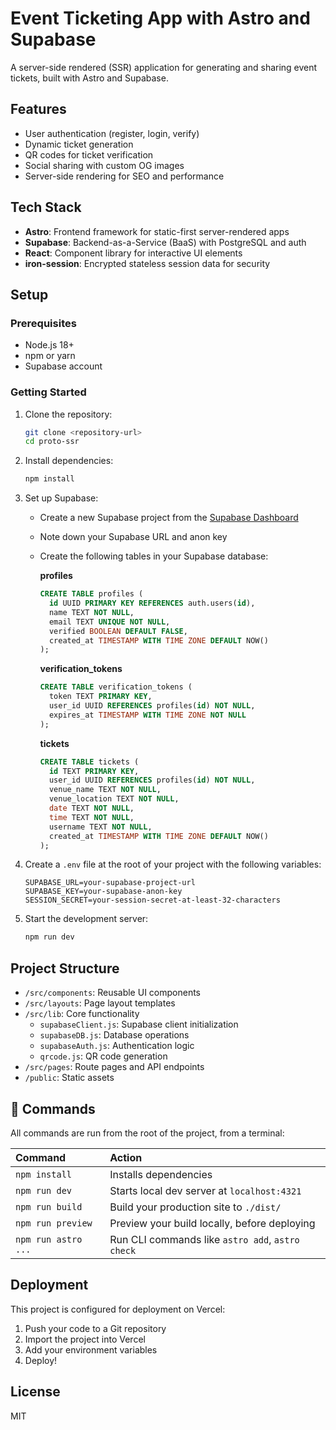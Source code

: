 # Event Ticketing App with Astro and Supabase

A server-side rendered (SSR) application for generating and sharing event tickets, built with Astro and Supabase.

## Features

- User authentication (register, login, verify)
- Dynamic ticket generation
- QR codes for ticket verification 
- Social sharing with custom OG images
- Server-side rendering for SEO and performance

## Tech Stack

- **Astro**: Frontend framework for static-first server-rendered apps
- **Supabase**: Backend-as-a-Service (BaaS) with PostgreSQL and auth
- **React**: Component library for interactive UI elements
- **iron-session**: Encrypted stateless session data for security

## Setup

### Prerequisites

- Node.js 18+
- npm or yarn
- Supabase account

### Getting Started

1. Clone the repository:
   ```bash
   git clone <repository-url>
   cd proto-ssr
   ```

2. Install dependencies:
   ```bash
   npm install
   ```

3. Set up Supabase:
   - Create a new Supabase project from the [Supabase Dashboard](https://app.supabase.com)
   - Note down your Supabase URL and anon key
   - Create the following tables in your Supabase database:

     **profiles**
     ```sql
     CREATE TABLE profiles (
       id UUID PRIMARY KEY REFERENCES auth.users(id),
       name TEXT NOT NULL,
       email TEXT UNIQUE NOT NULL,
       verified BOOLEAN DEFAULT FALSE,
       created_at TIMESTAMP WITH TIME ZONE DEFAULT NOW()
     );
     ```

     **verification_tokens**
     ```sql
     CREATE TABLE verification_tokens (
       token TEXT PRIMARY KEY,
       user_id UUID REFERENCES profiles(id) NOT NULL,
       expires_at TIMESTAMP WITH TIME ZONE NOT NULL
     );
     ```

     **tickets**
     ```sql
     CREATE TABLE tickets (
       id TEXT PRIMARY KEY,
       user_id UUID REFERENCES profiles(id) NOT NULL,
       venue_name TEXT NOT NULL,
       venue_location TEXT NOT NULL,
       date TEXT NOT NULL,
       time TEXT NOT NULL,
       username TEXT NOT NULL,
       created_at TIMESTAMP WITH TIME ZONE DEFAULT NOW()
     );
     ```

4. Create a `.env` file at the root of your project with the following variables:
   ```
   SUPABASE_URL=your-supabase-project-url
   SUPABASE_KEY=your-supabase-anon-key
   SESSION_SECRET=your-session-secret-at-least-32-characters
   ```

5. Start the development server:
   ```bash
   npm run dev
   ```

## Project Structure

- `/src/components`: Reusable UI components
- `/src/layouts`: Page layout templates
- `/src/lib`: Core functionality
  - `supabaseClient.js`: Supabase client initialization
  - `supabaseDB.js`: Database operations
  - `supabaseAuth.js`: Authentication logic
  - `qrcode.js`: QR code generation
- `/src/pages`: Route pages and API endpoints
- `/public`: Static assets

## 🧞 Commands

All commands are run from the root of the project, from a terminal:

| Command                   | Action                                           |
| :------------------------ | :----------------------------------------------- |
| `npm install`             | Installs dependencies                            |
| `npm run dev`             | Starts local dev server at `localhost:4321`      |
| `npm run build`           | Build your production site to `./dist/`          |
| `npm run preview`         | Preview your build locally, before deploying     |
| `npm run astro ...`       | Run CLI commands like `astro add`, `astro check` |

## Deployment

This project is configured for deployment on Vercel:

1. Push your code to a Git repository
2. Import the project into Vercel
3. Add your environment variables
4. Deploy!

## License

MIT